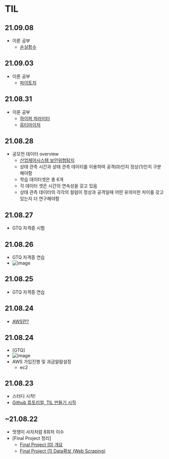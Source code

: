 # TIL

## 21.09.08
- 이론 공부
  - [손실함수](https://github.com/8maccaron8/TIL/blob/main/Today_I_learned/theory/Loss_function.md)
 
## 21.09.03
- 이론 공부
  - [파이토치](https://github.com/8maccaron8/TIL/blob/main/Today_I_learned/theory/pytorch.md)
  
## 21.08.31
- 이론 공부
  - [하이퍼 파라미터](https://github.com/8maccaron8/TIL/blob/main/Today_I_learned/theory/hyperparmeter.md)
  - [옵티마이저](https://github.com/8maccaron8/TIL/blob/main/Today_I_learned/theory/optimizer.md)

## 21.08.28
- 공모전 데이터 overview
   - [산업제어시스템 보안위협탐지](https://dacon.io/competitions/official/235757/data)
   - 상태 관측 시간과 상태 관측 데이터를 이용하여 공격(0)인지 정상(1)인지 구분해야함
   - 학습 데이터셋은 총 6개
   - 각 데이터 셋은 시간의 연속성을 갖고 있음
   - 상태 관측 데이터의 각각의 컬럼이 정상과 공격일때 어떤 유의미한 차이를 갖고 있는지 더 연구해야함

## 21.08.27
- GTQ 자격증 시험

## 21.08.26
- GTQ 자격증 연습
- ![image](https://user-images.githubusercontent.com/88295944/131136554-0ff93862-5a37-4612-9ddf-ab94af92ee7d.png)

## 21.08.25
- GTQ 자격증 연습

## 21.08.24
- [AWS란?](https://github.com/8maccaron8/TIL/blob/main/Today_I_learned/theory/AWS_study.md)

## 21.08.24
- [GTQ]
- ![image](https://user-images.githubusercontent.com/88295944/130646363-e0004a02-421d-4d1b-9bab-5914a45e6133.png)
- AWS 가입진행 및 과금알람설정
  - ec2

## 21.08.23
- 스터디 시작!
- [Github 튜토리얼, TIL 만들기 시작](https://aeda.tistory.com/8)

## ~21.08.22
- 멋쟁이 사자처럼 8회차 이수
- [Final Project 정리]
    - [Final Project (0) 개요](https://aeda.tistory.com/2)
    - [Final Project (1) Data확보 (Web Scraping)](https://aeda.tistory.com/3)
